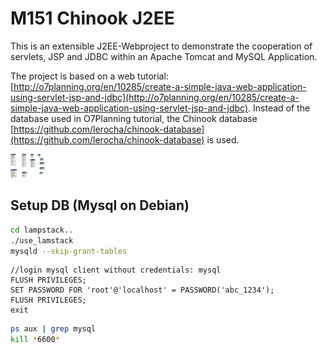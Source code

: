 # M151 Chinook J2EE

This is an extensible J2EE-Webproject to demonstrate the cooperation of servlets, JSP and JDBC within an Apache Tomcat and MySQL Application.

The project is based on a web tutorial: [http://o7planning.org/en/10285/create-a-simple-java-web-application-using-servlet-jsp-and-jdbc](http://o7planning.org/en/10285/create-a-simple-java-web-application-using-servlet-jsp-and-jdbc). Instead of the database used in O7Planning tutorial, the Chinook database [https://github.com/lerocha/chinook-database](https://github.com/lerocha/chinook-database) is used.

![Chinook-ERD](docs/images/chinook_erd.png)

## Setup DB (Mysql on Debian)

```bash
cd lampstack..
./use_lamstack
mysqld --skip-grant-tables
```
```mysql
//login mysql client without credentials: mysql
FLUSH PRIVILEGES;
SET PASSWORD FOR 'root'@'localhost' = PASSWORD('abc_1234');
FLUSH PRIVILEGES;
exit
```

```bash
ps aux | grep mysql
kill *6600*
```